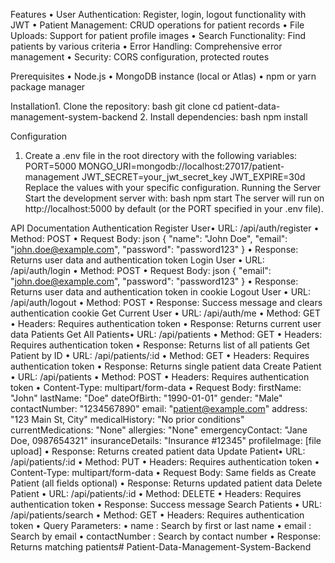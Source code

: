 Features
• User Authentication: Register, login, logout functionality with JWT
• Patient Management: CRUD operations for patient records
• File Uploads: Support for patient profile images
• Search Functionality: Find patients by various criteria
• Error Handling: Comprehensive error management
• Security: CORS configuration, protected routes

Prerequisites
• Node.js
• MongoDB instance (local or Atlas)
• npm or yarn package manager

Installation1. Clone the repository:
bash
git clone <repository-url>
cd patient-data-management-system-backend
2. Install dependencies:
bash
npm install

Configuration
1. Create a .env file in the root directory with the following variables:
PORT=5000
MONGO_URI=mongodb://localhost:27017/patient-management
JWT_SECRET=your_jwt_secret_key
JWT_EXPIRE=30d
Replace the values with your specific configuration.
Running the Server
Start the development server with:
bash
npm start
The server will run on http://localhost:5000 by default (or the PORT specified in your .env file).

API Documentation
Authentication
Register User• URL: /api/auth/register
• Method: POST
• Request Body:
json
{
"name": "John Doe",
"email": "john.doe@example.com",
"password": "password123"
}
• Response: Returns user data and authentication token
Login User
• URL: /api/auth/login
• Method: POST
• Request Body:
json
{
"email": "john.doe@example.com",
"password": "password123"
}
• Response: Returns user data and authentication token in cookie
Logout User
• URL: /api/auth/logout
• Method: POST
• Response: Success message and clears authentication cookie
Get Current User
• URL: /api/auth/me
• Method: GET
• Headers: Requires authentication token
• Response: Returns current user data
Patients
Get All Patients• URL: /api/patients
• Method: GET
• Headers: Requires authentication token
• Response: Returns list of all patients
Get Patient by ID
• URL: /api/patients/:id
• Method: GET
• Headers: Requires authentication token
• Response: Returns single patient data
Create Patient
• URL: /api/patients
• Method: POST
• Headers: Requires authentication token
• Content-Type: multipart/form-data
• Request Body:
firstName: "John"
lastName: "Doe"
dateOfBirth: "1990-01-01"
gender: "Male"
contactNumber: "1234567890"
email: "patient@example.com"
address: "123 Main St, City"
medicalHistory: "No prior conditions"
currentMedications: "None"
allergies: "None"
emergencyContact: "Jane Doe, 0987654321"
insuranceDetails: "Insurance #12345"
profileImage: [file upload]
• Response: Returns created patient data
Update Patient• URL: /api/patients/:id
• Method: PUT
• Headers: Requires authentication token
• Content-Type: multipart/form-data
• Request Body: Same fields as Create Patient (all fields optional)
• Response: Returns updated patient data
Delete Patient
• URL: /api/patients/:id
• Method: DELETE
• Headers: Requires authentication token
• Response: Success message
Search Patients
• URL: /api/patients/search
• Method: GET
• Headers: Requires authentication token
• Query Parameters:
• name : Search by first or last name
• email : Search by email
• contactNumber : Search by contact number
• Response: Returns matching patients#   P a t i e n t - D a t a - M a n a g e m e n t - S y s t e m - B a c k e n d  
 